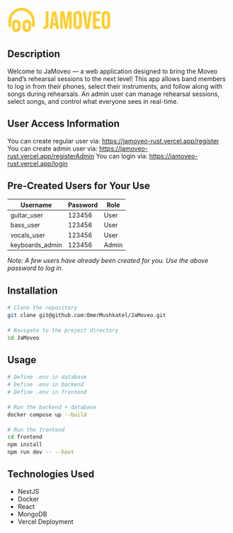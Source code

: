 ![Logo](https://github.com/OmerMushkatel/JaMoveo/blob/main/general/logo.png?raw=true)

## Description

Welcome to JaMoveo — a web application designed to bring the Moveo band’s rehearsal sessions to the next level!
This app allows band members to log in from their phones, select their instruments, and follow along with songs during rehearsals. An admin user can manage rehearsal sessions, select songs, and control what everyone sees in real-time.

## User Access Information

You can create regular user via: https://jamoveo-rust.vercel.app/register
You can create admin user via: https://jamoveo-rust.vercel.app/registerAdmin
You can login via: https://jamoveo-rust.vercel.app/login

## Pre-Created Users for Your Use

| Username        | Password | Role  |
| --------------- | -------- | ----- |
| guitar_user     | 123456   | User  |
| bass_user       | 123456   | User  |
| vocals_user     | 123456   | User  |
| keyboards_admin | 123456   | Admin |

_Note: A few users have already been created for you. Use the above password to log in._

## Installation

```bash
# Clone the repository
git clone git@github.com:OmerMushkatel/JaMoveo.git

# Navigate to the project directory
cd JaMoveo
```

## Usage

```bash
# Define .env in database
# Define .env in backend
# Define .env in frontend

# Run the backend + database
docker compose up --build

# Run the frontend
cd frontend
npm install
npm run dev -- --host
```

## Technologies Used

- NestJS
- Docker
- React
- MongoDB
- Vercel Deployment
